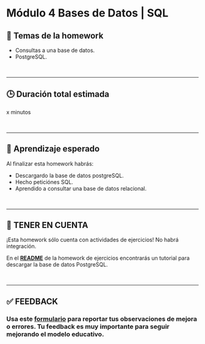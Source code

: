 # Módulo 4 Bases de Datos | SQL

## **📌 Temas de la homework**

-  Consultas a una base de datos.
-  PostgreSQL.

<br />

---

## **🕒 Duración total estimada**

x minutos

<br />

---

## **🔎 Aprendizaje esperado**

Al finalizar esta homework habrás:

-  Descargardo la base de datos postgreSQL.
-  Hecho peticiónes SQL.
-  Aprendido a consultar una base de datos relacional.

<br />

---

## **📎 TENER EN CUENTA**

¡Esta homework sólo cuenta con actividades de ejercicios! No habrá integración.

En el [**README**](./01%20-%20Exercises/README.md) de la homework de ejercicios encontrarás un tutorial para descargar la base de datos PostgreSQL.

</br >

---

## **✅ FEEDBACK**

### Usa este [**formulario**](https://docs.google.com/forms/d/e/1FAIpQLSe1MybH_Y-xcp1RP0jKPLndLdJYg8cwyHkSb9MwSrEjoxyzWg/viewform) para reportar tus observaciones de mejora o errores. Tu feedback es muy importante para seguir mejorando el modelo educativo.
